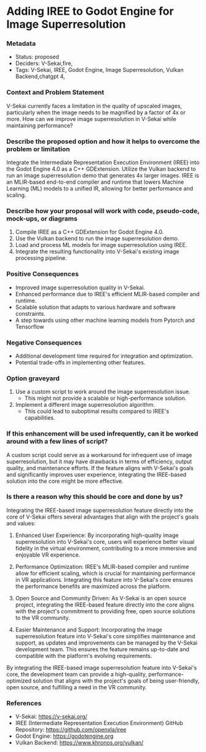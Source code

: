 # Adding IREE to Godot Engine for Image Superresolution

### Metadata

- Status: proposed <!-- draft | proposed | rejected | accepted | deprecated | superseded by -->
- Deciders: V-Sekai,fire,
- Tags: V-Sekai, IREE, Godot Engine, Image Superresolution, Vulkan Backend,chatgpt 4,


### Context and Problem Statement

V-Sekai currently faces a limitation in the quality of upscaled images, particularly when the image needs to be magnified by a factor of 4x or more. How can we improve image superresolution in V-Sekai while maintaining performance?

### Describe the proposed option and how it helps to overcome the problem or limitation

Integrate the Intermediate Representation Execution Environment (IREE) into the Godot Engine 4.0 as a C++ GDExtension. Utilize the Vulkan backend to run an image superresolution demo that generates 4x larger images. IREE is an MLIR-based end-to-end compiler and runtime that lowers Machine Learning (ML) models to a unified IR, allowing for better performance and scaling.

### Describe how your proposal will work with code, pseudo-code, mock-ups, or diagrams

1. Compile IREE as a C++ GDExtension for Godot Engine 4.0.
2. Use the Vulkan backend to run the image superresolution demo.
3. Load and process ML models for image superresolution using IREE.
4. Integrate the resulting functionality into V-Sekai's existing image processing pipeline.

### Positive Consequences

- Improved image superresolution quality in V-Sekai.
- Enhanced performance due to IREE's efficient MLIR-based compiler and runtime.
- Scalable solution that adapts to various hardware and software constraints.
- A step towards using other machine learning models from Pytorch and Tensorflow

### Negative Consequences

- Additional development time required for integration and optimization.
- Potential trade-offs in implementing other features.


### Option graveyard

1. Use a custom script to work around the image superresolution issue.
   - This might not provide a scalable or high-performance solution.
2. Implement a different image superresolution algorithm.
   - This could lead to suboptimal results compared to IREE's capabilities.


### If this enhancement will be used infrequently, can it be worked around with a few lines of script?

A custom script could serve as a workaround for infrequent use of image superresolution, but it may have drawbacks in terms of efficiency, output quality, and maintenance efforts. If the feature aligns with V-Sekai's goals and significantly improves user experience, integrating the IREE-based solution into the core might be more effective.

### Is there a reason why this should be core and done by us?

Integrating the IREE-based image superresolution feature directly into the core of V-Sekai offers several advantages that align with the project's goals and values:

1. Enhanced User Experience: By incorporating high-quality image superresolution into V-Sekai's core, users will experience better visual fidelity in the virtual environment, contributing to a more immersive and enjoyable VR experience.

2. Performance Optimization: IREE's MLIR-based compiler and runtime allow for efficient scaling, which is crucial for maintaining performance in VR applications. Integrating this feature into V-Sekai's core ensures the performance benefits are maximized across the platform.

3. Open Source and Community Driven: As V-Sekai is an open source project, integrating the IREE-based feature directly into the core aligns with the project's commitment to providing free, open source solutions to the VR community.

4. Easier Maintenance and Support: Incorporating the image superresolution feature into V-Sekai's core simplifies maintenance and support, as updates and improvements can be managed by the V-Sekai development team. This ensures the feature remains up-to-date and compatible with the platform's evolving requirements.

By integrating the IREE-based image superresolution feature into V-Sekai's core, the development team can provide a high-quality, performance-optimized solution that aligns with the project's goals of being user-friendly, open source, and fulfilling a need in the VR community.

### References

- V-Sekai: https://v-sekai.org/
- IREE (Intermediate Representation Execution Environment) GitHub Repository: https://github.com/openxla/iree
- Godot Engine: https://godotengine.org
- Vulkan Backend: https://www.khronos.org/vulkan/
